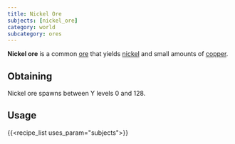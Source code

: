 ```yaml
---
title: Nickel Ore
subjects: [nickel_ore]
category: world
subcategory: ores
---
```


**Nickel ore** is a common [ore](https://minecraft.fandom.com/wiki/Ore) that
yields [nickel](../nickel-ingot/) and small amounts of
[copper](../copper-ingot).

Obtaining
---------

Nickel ore spawns between Y levels 0 and 128.

Usage
-----

{{<recipe_list uses_param="subjects">}}